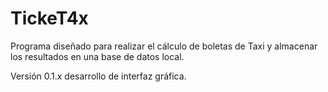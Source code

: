 # TickeT4x

Programa diseñado para realizar el cálculo de boletas de Taxi y almacenar
los resultados en una base de datos local.

Versión 0.1.x desarrollo de interfaz gráfica.
